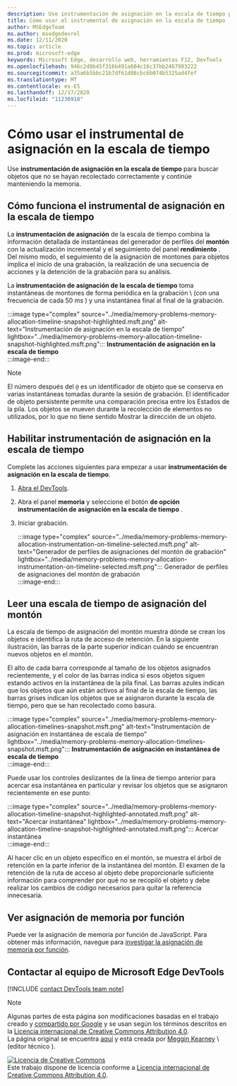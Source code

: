 ```yaml
---
description: Use instrumentación de asignación en la escala de tiempo para buscar objetos que no se hayan recolectado correctamente y continúe manteniendo la memoria.
title: Cómo usar el instrumental de asignación en la escala de tiempo
author: MSEdgeTeam
ms.author: msedgedevrel
ms.date: 12/11/2020
ms.topic: article
ms.prod: microsoft-edge
keywords: Microsoft Edge, desarrollo web, herramientas F12, DevTools
ms.openlocfilehash: 946c2d8b45f316b491a604c16c37bb2467983222
ms.sourcegitcommit: a35a6b5bbc21b7df61d08cbc6b074b5325ad4fef
ms.translationtype: MT
ms.contentlocale: es-ES
ms.lasthandoff: 12/17/2020
ms.locfileid: "11230918"
---
```

<!-- Copyright Meggin Kearney 

   Licensed under the Apache License, Version 2.0 (the "License");
   you may not use this file except in compliance with the License.
   You may obtain a copy of the License at

       https://www.apache.org/licenses/LICENSE-2.0

   Unless required by applicable law or agreed to in writing, software
   distributed under the License is distributed on an "AS IS" BASIS,
   WITHOUT WARRANTIES OR CONDITIONS OF ANY KIND, either express or implied.
   See the License for the specific language governing permissions and
   limitations under the License. -->

# Cómo usar el instrumental de asignación en la escala de tiempo  

Use **instrumentación de asignación en la escala de tiempo** para buscar objetos que no se hayan recolectado correctamente y continúe manteniendo la memoria.  

## Cómo funciona el instrumental de asignación en la escala de tiempo  

La **instrumentación de asignación** de la escala de tiempo combina la información detallada de instantáneas del generador de perfiles del **montón** con la actualización incremental y el seguimiento del panel **rendimiento** .  Del mismo modo, el seguimiento de la asignación de montones para objetos implica el inicio de una grabación, la realización de una secuencia de acciones y la detención de la grabación para su análisis.  

<!--todo: add profile memory problems (heap profiler) section when available  -->  
<!--todo: add profile evaluate performance (Performance panel) section when available  -->  

La **instrumentación de asignación de la escala de tiempo** toma instantáneas de montones de forma periódica en la grabación \ (con una frecuencia de cada 50 ms \) y una instantánea final al final de la grabación.  

:::image type="complex" source="../media/memory-problems-memory-allocation-timeline-snapshot-highlighted.msft.png" alt-text="Instrumentación de asignación en la escala de tiempo" lightbox="../media/memory-problems-memory-allocation-timeline-snapshot-highlighted.msft.png":::
   **Instrumentación de asignación en la escala de tiempo**  
:::image-end:::  

> [!NOTE]
> El número después del `@` es un identificador de objeto que se conserva en varias instantáneas tomadas durante la sesión de grabación.  El identificador de objeto persistente permite una comparación precisa entre los Estados de la pila.  Los objetos se mueven durante la recolección de elementos no utilizados, por lo que no tiene sentido Mostrar la dirección de un objeto.  

## Habilitar instrumentación de asignación en la escala de tiempo  

Complete las acciones siguientes para empezar a usar **instrumentación de asignación en la escala de tiempo**.  

1.  [Abra el DevTools][DevtoolsOpenIndex].  
1.  Abra el panel **memoria** y seleccione el botón **de opción instrumentación de asignación en la escala de tiempo** .  
1.  Iniciar grabación.  
    
    :::image type="complex" source="../media/memory-problems-memory-allocation-instrumentation-on-timeline-selected.msft.png" alt-text="Generador de perfiles de asignaciones del montón de grabación" lightbox="../media/memory-problems-memory-allocation-instrumentation-on-timeline-selected.msft.png":::
       Generador de perfiles de asignaciones del montón de grabación  
    :::image-end:::  
    
## Leer una escala de tiempo de asignación del montón  

La escala de tiempo de asignación del montón muestra dónde se crean los objetos e identifica la ruta de acceso de retención.  En la siguiente ilustración, las barras de la parte superior indican cuándo se encuentran nuevos objetos en el montón.  

El alto de cada barra corresponde al tamaño de los objetos asignados recientemente, y el color de las barras indica si esos objetos siguen estando activos en la instantánea de la pila final.  Las barras azules indican que los objetos que aún están activos al final de la escala de tiempo, las barras grises indican los objetos que se asignaron durante la escala de tiempo, pero que se han recolectado como basura.  

:::image type="complex" source="../media/memory-problems-memory-allocation-timelines-snapshot.msft.png" alt-text="Instrumentación de asignación en instantánea de escala de tiempo" lightbox="../media/memory-problems-memory-allocation-timelines-snapshot.msft.png":::
   **Instrumentación de asignación en instantánea de escala de tiempo**  
:::image-end:::  

<!--In the following figure, an action was performed 3 times.  The sample program caches five objects, so the last five blue bars are expected.  But the left-most blue bar indicates a potential problem.  -->  
<!--todo: redo figure 4 with multiple click actions  -->  

Puede usar los controles deslizantes de la línea de tiempo anterior para acercar esa instantánea en particular y revisar los objetos que se asignaron recientemente en ese punto:  

:::image type="complex" source="../media/memory-problems-memory-allocation-timeline-snapshot-highlighted-annotated.msft.png" alt-text="Acercar instantánea" lightbox="../media/memory-problems-memory-allocation-timeline-snapshot-highlighted-annotated.msft.png":::
   Acercar instantánea  
:::image-end:::  

Al hacer clic en un objeto específico en el montón, se muestra el árbol de retención en la parte inferior de la instantánea del montón.  El examen de la retención de la ruta de acceso al objeto debe proporcionarle suficiente información para comprender por qué no se recopiló el objeto y debe realizar los cambios de código necesarios para quitar la referencia innecesaria.  

## Ver asignación de memoria por función  

Puede ver la asignación de memoria por función de JavaScript.  Para obtener más información, navegue para [investigar la asignación de memoria por función][DevtoolsMemoryProblemsIndexInvestigateMemoryAllocationFunction].  

## Contactar al equipo de Microsoft Edge DevTools  

[!INCLUDE [contact DevTools team note](../includes/contact-devtools-team-note.md)]  

<!-- links -->  

[DevToolsOpenIndex]: ../open/index.md "Abrir Microsoft Edge (cromo) DevTools | Microsoft docs"
[DevtoolsMemoryProblemsIndexInvestigateMemoryAllocationFunction]: ./index.md#investigate-memory-allocation-by-function "Investigar la asignación de memoria por función: corrección de problemas de memoria | Microsoft docs"  

<!--[HeapProfiler]: ./heap-snapshots.md "How to Record Heap Snapshots"  -->  
<!--[PerformancePanel]: ../profile/evaluate-performance/timeline-tool ""  -->  

[MicrosoftEdgeChannel]: https://www.microsoftedgeinsider.com/download "Descargar un canal de Microsoft Edge"  

> [!NOTE]
> Algunas partes de esta página son modificaciones basadas en el trabajo creado y [compartido por Google][GoogleSitePolicies] y se usan según los términos descritos en la [Licencia internacional de Creative Commons Attribution 4.0][CCA4IL].  
> La página original se encuentra [aquí](https://developers.google.com/web/tools/chrome-devtools/memory-problems/allocation-profiler) y está creada por [Meggin Kearney][MegginKearney] \ (editor técnico \).  

[![Licencia de Creative Commons][CCby4Image]][CCA4IL]  
Este trabajo dispone de licencia conforme a [Licencia internacional de Creative Commons Attribution 4.0][CCA4IL].  

[CCA4IL]: https://creativecommons.org/licenses/by/4.0  
[CCby4Image]: https://i.creativecommons.org/l/by/4.0/88x31.png  
[GoogleSitePolicies]: https://developers.google.com/terms/site-policies  
[KayceBasques]: https://developers.google.com/web/resources/contributors/kaycebasques  
[MegginKearney]: https://developers.google.com/web/resources/contributors/megginkearney  
